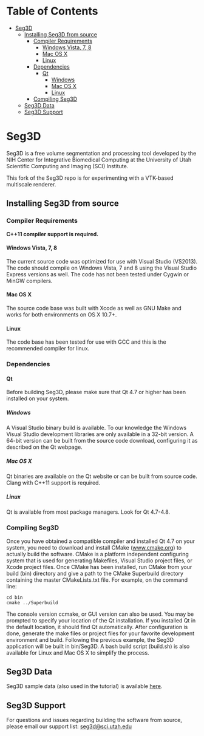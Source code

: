 Table of Contents
=================

  * [Seg3D](#seg3d)
    * [Installing Seg3D from source](#installing-seg3d-from-source)
      * [Compiler Requirements](#compiler-requirements)
        * [Windows Vista, 7, 8](#windows-vista-7-8)
        * [Mac OS X](#mac-os-x)
        * [Linux](#linux)
      * [Dependencies](#dependencies)
        * [Qt](#qt)
          * [Windows](#windows)
          * [Mac OS X](#mac-os-x-1)
          * [Linux](#linux-1)
      * [Compiling Seg3D](#compiling-seg3d)
    * [Seg3D Data](#seg3d-data)
    * [Seg3D Support](#seg3d-support)

<!-- Created by [gh-md-toc](https://github.com/ekalinin/github-markdown-toc) -->

# Seg3D
Seg3D is a free volume segmentation and processing tool developed by the NIH Center for Integrative Biomedical Computing at the University of Utah Scientific Computing and Imaging (SCI) Institute.

This fork of the Seg3D repo is for experimenting with a VTK-based multiscale renderer.


## Installing Seg3D from source

### Compiler Requirements

**C++11 compiler support is required.**

#### Windows Vista, 7, 8

The current source code was optimized for use with Visual Studio (VS2013).
The code should compile on Windows Vista, 7 and 8 using the Visual Studio Express versions as well. The code
has not been tested under Cygwin or MinGW compilers.

#### Mac OS X

The source code base was built with Xcode as well as GNU Make and works for both 
environments on OS X 10.7+.

#### Linux

The code base has been tested for use with GCC and this is the recommended compiler for
linux.


### Dependencies

#### Qt

Before building Seg3D, please make sure that Qt 4.7 or higher has been installed on your system.

##### Windows

A Visual Studio binary build is available.
To our knowledge the Windows Visual Studio development libraries are only available in a 32-bit version.
A 64-bit version can be built from the source code download, configuring it as described on the Qt webpage.

##### Mac OS X

Qt binaries are available on the Qt website or can be built from source code.
Clang with C++11 support is required.

##### Linux

Qt is available from most package managers. Look for Qt 4.7-4.8.


### Compiling Seg3D

Once you have obtained a compatible compiler and installed Qt 4.7 on your system, you need to 
download and install CMake (www.cmake.org) to actually build the software. CMake is a platform
independent configuring system that is used for generating Makefiles, Visual Studio project files,
or Xcode project files. Once CMake has been installed, run CMake from your build (bin) directory and
give a path to the CMake Superbuild directory containing the master CMakeLists.txt file.
For example, on the command line:

```
cd bin
cmake ../Superbuild
```

The console version ccmake, or GUI version can also be used.
You may be prompted to specify your location of the Qt installation.
If you installed Qt in the default location, it should find Qt automatically.
After configuration is done, generate the make files or project files for your favorite
development environment and build. Following the previous example, the Seg3D application
will be built in bin/Seg3D.
A bash build script (build.sh) is also available for Linux and Mac OS X to simplify the process.

## Seg3D Data

Seg3D sample data (also used in the tutorial) is available [here](https://github.com/CIBC-Internal/Seg3DData/releases).

## Seg3D Support

For questions and issues regarding building the software from source, 
please email our support list: seg3d@sci.utah.edu
